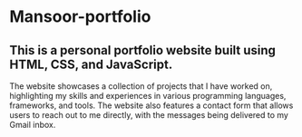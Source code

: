 # Mansoor-portfolio
## This is a personal portfolio website built using HTML, CSS, and JavaScript. 
The website showcases a collection of projects that I have worked on, highlighting my skills and experiences in various programming languages, frameworks, and tools.
The website also features a contact form that allows users to reach out to me directly, with the messages being delivered to my Gmail inbox.
